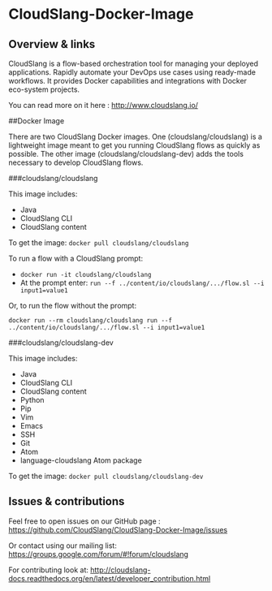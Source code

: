 # CloudSlang-Docker-Image

## Overview & links

CloudSlang is a flow-based orchestration tool for managing your deployed applications.
Rapidly automate your DevOps use cases using ready-made workflows.
It provides Docker capabilities and integrations with Docker eco-system projects.

You can read more on it here : http://www.cloudslang.io/

##Docker Image

There are two CloudSlang Docker images. One (cloudslang/cloudslang) is a
lightweight image meant to get you running CloudSlang flows as quickly as
possible. The other image (cloudslang/cloudslang-dev) adds the tools necessary
to develop CloudSlang flows.

###cloudslang/cloudslang

This image includes:

- Java
- CloudSlang CLI
- CloudSlang content

To get the image: ``docker pull cloudslang/cloudslang``

To run a flow with a CloudSlang prompt:

-  ``docker run -it cloudslang/cloudslang``
-  At the prompt enter: ``run --f ../content/io/cloudslang/.../flow.sl --i input1=value1``

Or, to run the flow without the prompt:

``docker run --rm cloudslang/cloudslang run --f ../content/io/cloudslang/.../flow.sl --i input1=value1``

###cloudslang/cloudslang-dev

This image includes:

- Java
- CloudSlang CLI
- CloudSlang content
- Python
- Pip
- Vim
- Emacs
- SSH
- Git
- Atom
- language-cloudslang Atom package

To get the image: ``docker pull cloudslang/cloudslang-dev``

## Issues & contributions

Feel free to open issues on our GitHub page :
https://github.com/CloudSlang/CloudSlang-Docker-Image/issues

Or contact using our mailing list:
https://groups.google.com/forum/#!forum/cloudslang

For contributing look at:
http://cloudslang-docs.readthedocs.org/en/latest/developer_contribution.html
